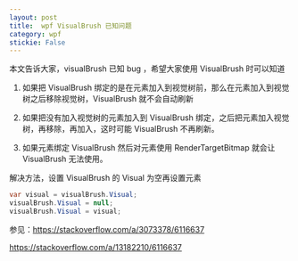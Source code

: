 ```yaml
---
layout: post
title:  wpf VisualBrush 已知问题 
category: wpf 
stickie: False
---
```


本文告诉大家，visualBrush 已知 bug ，希望大家使用 VisualBrush 时可以知道

<!--more-->
<!-- csdn -->

1. 如果把 VisualBrush 绑定的是在元素加入到视觉树前，那么在元素加入到视觉树之后移除视觉树，VisualBrush 就不会自动刷新

1. 如果把没有加入视觉树的元素加入到 VisualBrush 绑定，之后把元素加入视觉树，再移除，再加入，这时可能 VisualBrush 不再刷新。

1. 如果元素绑定 VisualBrush 然后对元素使用 RenderTargetBitmap 就会让 VisualBrush 无法使用。

解决方法，设置 VisualBrush 的 Visual 为空再设置元素

```csharp
var visual = visualBrush.Visual;
visualBrush.Visual = null;
visualBrush.Visual = visual;
```

参见：https://stackoverflow.com/a/3073378/6116637

https://stackoverflow.com/a/13182210/6116637

